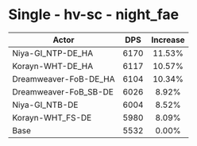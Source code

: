 # Single - hv-sc - night_fae
| Actor | DPS | Increase |
|---|:---:|:---:|
|Niya-GI_NTP-DE_HA|6170|11.53%|
|Korayn-WHT-DE_HA|6117|10.57%|
|Dreamweaver-FoB-DE_HA|6104|10.34%|
|Dreamweaver-FoB_SB-DE|6026|8.92%|
|Niya-GI_NTB-DE|6004|8.52%|
|Korayn-WHT_FS-DE|5980|8.09%|
|Base|5532|0.00%|
